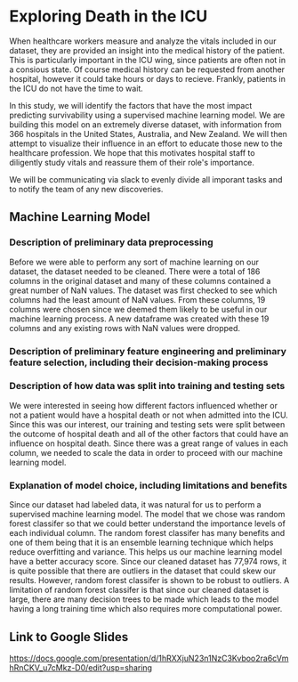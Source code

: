 # Exploring Death in the ICU
 
When healthcare workers measure and analyze the vitals included in our dataset, they are provided an insight into the medical history of the patient. This is particularly important in the ICU wing, since patients are often not in a consious state. Of course medical history can be requested from another hospital, however it could take hours or days to recieve. Frankly, patients in the ICU do not have the time to wait. 


In this study, we will identify the factors that have the most impact predicting survivability using a supervised machine learning model. We are building this model on an extremely diverse dataset, with information from 366 hospitals in the United States, Australia, and New Zealand. We will then attempt to visualize their influence in an effort to educate those new to the healthcare profession. We hope that this motivates hospital staff to diligently study vitals and reassure them of their role's importance.

We will be communicating via slack to evenly divide all imporant tasks and to notify the team of any new discoveries. 

## Machine Learning Model
### Description of preliminary data preprocessing 
Before we were able to perform any sort of machine learning on our dataset, the dataset needed to be cleaned. There were a total of 186 columns in the original dataset and many of these columns contained a great number of NaN values. The dataset was first checked to see which columns had the least amount of NaN values. From these columns, 19 columns were chosen since we deemed them likely to be useful in our machine learning process. A new dataframe was created with these 19 columns and any existing rows with NaN values were dropped. 
### Description of preliminary feature engineering and preliminary feature selection, including their decision-making process
### Description of how data was split into training and testing sets 
We were interested in seeing how different factors influenced whether or not a patient would have a hospital death or not when admitted into the ICU. Since this was our interest, our training and testing sets were split between the outcome of hospital death and all of the other factors that could have an influence on hospital death. Since there was a great range of values in each column, we needed to scale the data in order to proceed with our machine learning model. 
### Explanation of model choice, including limitations and benefits
Since our dataset had labeled data, it was natural for us to perform a supervised machine learning model. The model that we chose was random forest classifer so that we could better understand the importance levels of each individual column. The random forest classifer has many benefits and one of them being that it is an ensemble learning technique which helps reduce overfitting and variance. This helps us our machine learning model have a better accuracy score. Since our cleaned dataset has 77,974 rows, it is quite possible that there are outliers in the dataset that could skew our results. However, random forest classifer is shown to be robust to outliers. A limitation of random forest classifer is that since our cleaned dataset is large, there are many decision trees to be made which leads to the model having a long training time which also requires more computational power.

## Link to Google Slides
https://docs.google.com/presentation/d/1hRXXjuN23n1NzC3Kvboo2ra6cVmhRnCKV_u7cMkz-D0/edit?usp=sharing



